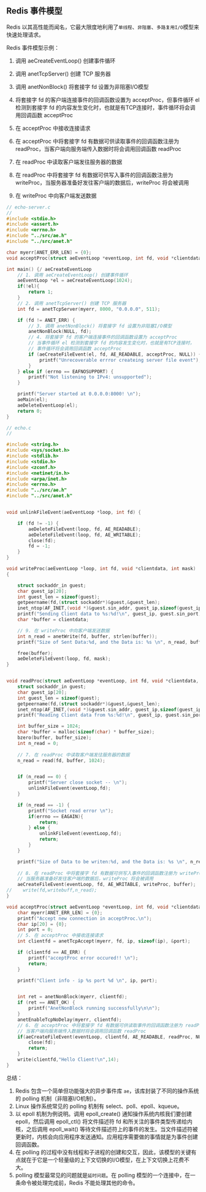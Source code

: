 ## Redis 事件模型

Redis 以其高性能而闻名，它最大限度地利用了`单线程`、`非阻塞`、`多路复用I/O`模型来快速处理请求。



Redis 事件模型示例：



1. 调用 aeCreateEventLoop() 创建事件循环

2. 调用 anetTcpServer() 创建 TCP 服务器
3. 调用 anetNonBlock() 将套接字 fd 设置为非阻塞I/O模型
4. 将套接字 fd 的客户端连接事件的回调函数设置为 acceptProc，但事件循环 el 检测到套接字 fd 的内容发生变化时，也就是有TCP连接时，事件循环将会调用回调函数 acceptProc
5. 在 acceptProc 中接收连接请求
6. 在 acceptProc 中将套接字 fd 有数据可供读取事件的回调函数注册为 readProc，当客户端向服务端传入数据时将会调用回调函数 readProc
7. 在 readProc 中读取客户端发往服务器的数据
8. 在 readProc 中将套接字 fd 有数据可供写入事件的回调函数注册为 writeProc，当服务器准备好发往客户端的数据后，writeProc 将会被调用
9. 在 writeProc 中向客户端发送数据

```c
// echo-server.c
//
#include <stdio.h>
#include <assert.h>
#include <errno.h>
#include "../src/ae.h"
#include "../src/anet.h"

char myerr[ANET_ERR_LEN] = {0};
void acceptProc(struct aeEventLoop *eventLoop, int fd, void *clientdata, int mask);

int main() {/ aeCreateEventLoop
    // 1. 调用 aeCreateEventLoop() 创建事件循环
    aeEventLoop *el = aeCreateEventLoop(1024);
    if(!el){
        return 1;
    }
    // 2. 调用 anetTcpServer() 创建 TCP 服务器
    int fd = anetTcpServer(myerr, 8000, "0.0.0.0", 511);

    if (fd != ANET_ERR) {
        // 3. 调用 anetNonBlock() 将套接字 fd 设置为非阻塞I/O模型
        anetNonBlock(NULL, fd);
        // 4. 将套接字 fd 的客户端连接事件的回调函数设置为 acceptProc
        // 当事件循环 el 检测到套接字 fd 的内容发生变化时，也就是有TCP连接时，
        // 事件循环将会调用回调函数 acceptProc
        if (aeCreateFileEvent(el, fd, AE_READABLE, acceptProc, NULL)) {
            printf("Unrecoverable errror createing server file event");
        }
    } else if (errno == EAFNOSUPPORT) {
        printf("Not listening to IPv4: unsupported");
    }

    printf("Server started at 0.0.0.0:8000! \n");
    aeMain(el);
    aeDeleteEventLoop(el);
    return 0;
}

```



```c
// echo.c
//

#include <string.h>
#include <sys/socket.h>
#include <stdlib.h>
#include <stdio.h>
#include <zconf.h>
#include <netinet/in.h>
#include <arpa/inet.h>
#include <errno.h>
#include "../src/ae.h"
#include "../src/anet.h"


void unlinkFileEvent(aeEventLoop *loop, int fd) {

    if (fd != -1) {
        aeDeleteFileEvent(loop, fd, AE_READABLE);
        aeDeleteFileEvent(loop, fd, AE_WRITABLE);
        close(fd);
        fd = -1;
    }
}

void writeProc(aeEventLoop *loop, int fd, void *clientdata, int mask)
{

    struct sockaddr_in guest;
    char guest_ip[20];
    int guest_len = sizeof(guest);
    getpeername(fd,(struct sockaddr*)&guest,&guest_len);
    inet_ntop(AF_INET,(void *)&guest.sin_addr, guest_ip,sizeof(guest_ip));
    printf("Sending Client data to %s:%d!\n", guest_ip, guest.sin_port);
    char *buffer = clientdata;

    // 9. 在 writeProc 中向客户端发送数据
    int n_read = anetWrite(fd, buffer, strlen(buffer));
    printf("Size of Sent Data:%d, and the Data is: %s \n", n_read, buffer);

    free(buffer);
    aeDeleteFileEvent(loop, fd, mask);
}


void readProc(struct aeEventLoop *eventLoop, int fd, void *clientdata, int mask) {
    struct sockaddr_in guest;
    char guest_ip[20];
    int guest_len = sizeof(guest);
    getpeername(fd,(struct sockaddr*)&guest,&guest_len);
    inet_ntop(AF_INET,(void *)&guest.sin_addr, guest_ip,sizeof(guest_ip));
    printf("Reading Client data from %s:%d!\n", guest_ip, guest.sin_port);

    int buffer_size = 1024;
    char *buffer = malloc(sizeof(char) * buffer_size);
    bzero(buffer, buffer_size);
    int n_read = 0;
    
    // 7. 在 readProc 中读取客户端发往服务器的数据
    n_read = read(fd, buffer, 1024);


    if (n_read == 0) {
        printf("Server close socket -- \n");
        unlinkFileEvent(eventLoop,fd);
    }

    if (n_read == -1) {
        printf("Socket read error \n");
        if(errno == EAGAIN){
            return;
        } else {
            unlinkFileEvent(eventLoop,fd);
            return;
        }
    }

    printf("Size of Data to be writen:%d, and the Data is: %s \n", n_read, buffer);
    
    // 8. 在 readProc 中将套接字 fd 有数据可供写入事件的回调函数注册为 writeProc
    // 当服务器准备好发往客户端的数据后，writeProc 将会被调用
    aeCreateFileEvent(eventLoop, fd, AE_WRITABLE, writeProc, buffer);
//    write(fd,writebuff,n_read);
}

void acceptProc(struct aeEventLoop *eventLoop, int fd, void *clientdata, int mask) {
    char myerr[ANET_ERR_LEN] = {0};
    printf("Accept new connection in acceptProc.\n");
    char ip[20] = {0};
    int port = 0;
    // 5. 在 acceptProc 中接收连接请求
    int clientfd = anetTcpAccept(myerr, fd, ip, sizeof(ip), &port);

    if (clientfd == AE_ERR) {
        printf("acceptProc error occured!! \n");
        return;
    }

    printf("Client info - ip %s port %d \n", ip, port);


    int ret = anetNonBlock(myerr, clientfd);
    if (ret == ANET_OK) {
        printf("AnetNonBlock running successfully\n\n");
    }
    anetEnableTcpNoDelay(myerr, clientfd);
    // 6. 在 acceptProc 中将套接字 fd 有数据可供读取事件的回调函数注册为 readProc
    // 当客户端向服务端传入数据时将会调用回调函数 readProc
    if(aeCreateFileEvent(eventLoop, clientfd, AE_READABLE, readProc, NULL)==AE_ERR){
        close(fd);
        return;
    }
    write(clientfd,"Hello Client!\n",14);
}

```



总结：

1. Redis 包含一个简单但功能强大的异步事件库 `ae`，该库封装了不同的操作系统的 polling 机制（非阻塞I/O机制）。
2. Linux 操作系统常见的 polling 机制有 select、poll、epoll、kqueue。
3. 以 epoll 机制为例说明。调用 epoll_create() 通知操作系统内核我们要创建 epoll，然后调用 epoll_ctl() 将文件描述符 fd 和所关注的事件类型传递给内核，之后调用 epoll_wait() 等待文件描述符上的事件的发生。当文件描述符被更新时，内核会向应用程序发送通知。应用程序需要做的事情就是为事件创建回调函数。
4. 在 polling 的过程中没有线程和子进程的创建和交互，因此，该模型的关键有点就在于它是一个轻量级的上下文切换的I/O模型，在上下文切换上花费不大。
5. polling 模型最常见的问题就是`延时问题`。在 polling 模型的一个连接中，在一条命令被处理完成前，Redis 不能处理其他的命令。
